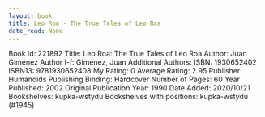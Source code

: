 ```yaml
---
layout: book
title: Leo Roa - The True Tales of Leo Roa
date_read: None
---
```


Book Id: 221892
Title: Leo Roa: The True Tales of Leo Roa
Author: Juan Giménez
Author l-f: Giménez, Juan
Additional Authors: 
ISBN: 1930652402
ISBN13: 9781930652408
My Rating: 0
Average Rating: 2.95
Publisher: Humanoids Publishing
Binding: Hardcover
Number of Pages: 60
Year Published: 2002
Original Publication Year: 1990
Date Added: 2020/10/21
Bookshelves: kupka-wstydu
Bookshelves with positions: kupka-wstydu (#1945)

